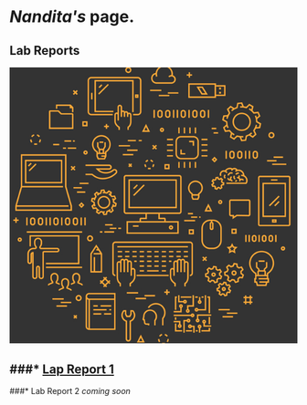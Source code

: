 # *Nandita's* page. 
## Lab Reports

![Image](github%20index%20image.jpg)

###* [Lap Report 1](https://github.com/sos-nandita/cse15l-lab-reports/lab-report-1-week-2.html)
---
###* Lab Report 2 *coming soon*
